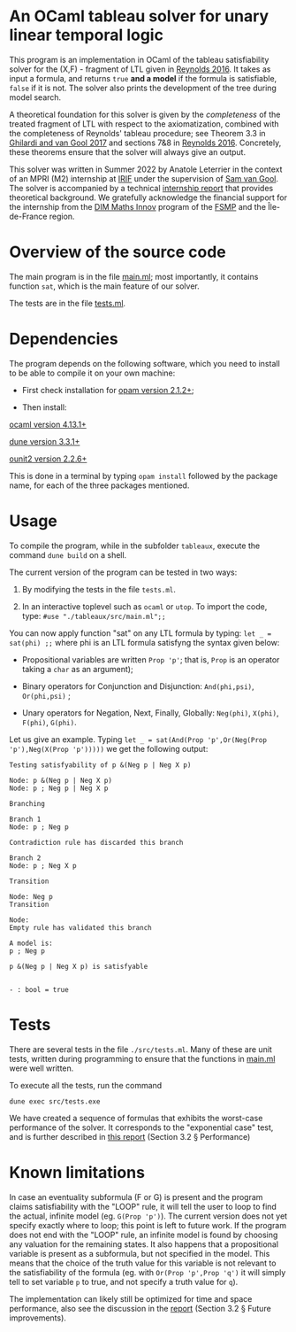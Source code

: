 # An OCaml tableau solver for unary linear temporal logic

This program is an implementation in OCaml of the tableau satisfiability solver for the (X,F) - fragment of LTL given in [Reynolds 2016](https://arxiv.org/abs/1604.03962). 
It takes as input a formula, and returns `true` **and a model** if the formula is satisfiable, `false` if it is not. The solver also prints the development of the tree during model search.

A theoretical foundation for this solver is given by the *completeness* of the treated fragment of LTL with respect to the axiomatization, combined with the completeness of Reynolds' tableau procedure; see Theorem 3.3 in [Ghilardi and van Gool 2017](https://www.cambridge.org/core/journals/journal-of-symbolic-logic/article/div-classtitlea-model-theoretic-characterization-of-monadic-second-order-logic-on-infinite-wordsdiv/6B7E629B0B30B876618FC9EBF0AB9996) and sections 7&8 in [Reynolds 2016](https://arxiv.org/abs/1604.03962). Concretely, these theorems ensure that the solver will always give an output. 

This solver was written in Summer 2022 by Anatole Leterrier in the context of an MPRI (M2) internship at [IRIF](https://www.irif.fr) under the supervision of [Sam van Gool](https://www.samvangool.net). The solver is accompanied by a technical [internship report](./report.pdf) that provides theoretical background. We gratefully acknowledge the financial support for the internship from the [DIM Maths Innov](https://www.dim-mathinnov.fr/) program of the [FSMP](https://sciencesmaths-paris.fr/) and the Île-de-France region. 

# Overview of the source code

The main program is in the file [main.ml](./Ocaml/tableaux/src/main.ml); most importantly, it contains function `sat`, which is the main feature of our solver.

The tests are in the file [tests.ml](./Ocaml/tableaux/src/tests.ml).
# Dependencies

The program depends on the following software, which you need to install to be able to compile it on your own machine:

* First check installation for [opam version 2.1.2+](https://opam.ocaml.org/doc/Install.html);

* Then install:

 [ocaml version 4.13.1+](https://ocaml.org/)
 
 [dune version 3.3.1+](https://opam.ocaml.org/packages/dune/)
 
 [ounit2 version 2.2.6+](https://opam.ocaml.org/packages/ounit2/)

 This is done in a terminal by typing `opam install` followed by the package name, for each of the three packages mentioned.

# Usage

To compile the program, while in the subfolder `tableaux`, execute the command `dune build` on a shell.

The current version of the program can be tested in two ways: 

1. By modifying the tests in the file `tests.ml`.

2. In an interactive toplevel such as `ocaml` or `utop`. To import the code, type:
` #use "./tableaux/src/main.ml";; `

You can now apply function "sat" on any LTL formula by typing:
`let _ = sat(phi) ;;` where phi is an LTL formula satisfyng the syntax given below:

* Propositional variables are written ` Prop 'p' `; that is, `Prop` is an operator taking a `char` as an argument);

* Binary operators for Conjunction and Disjunction: ` And(phi,psi) `, ` Or(phi,psi) ` ;

* Unary operators for Negation, Next, Finally, Globally: `Neg(phi)`, `X(phi)`, `F(phi)`, `G(phi)`.



Let us give an example. Typing `let _ = sat(And(Prop 'p',Or(Neg(Prop 'p'),Neg(X(Prop 'p')))))` we get the following output:
```
Testing satisfyability of p &(Neg p | Neg X p)

Node: p &(Neg p | Neg X p)
Node: p ; Neg p | Neg X p

Branching

Branch 1
Node: p ; Neg p

Contradiction rule has discarded this branch

Branch 2
Node: p ; Neg X p

Transition

Node: Neg p
Transition

Node: 
Empty rule has validated this branch

A model is:
p ; Neg p

p &(Neg p | Neg X p) is satisfyable


- : bool = true 
```

# Tests

There are several tests in the file `./src/tests.ml`. Many of these are unit tests, written during programming to ensure that the functions in [main.ml](./Ocaml/tableaux/src/main.ml) were well written.

To execute all the tests, run the command

`dune exec src/tests.exe`

We have created a sequence of formulas that exhibits the worst-case performance of the solver. It corresponds to the "exponential case" test, and is further described in [this report](./report.pdf) (Section 3.2 § Performance)

# Known limitations

In case an eventuality subformula (F or G) is present and the program claims satisfiability with the "LOOP" rule, it will tell the user to loop to find the actual, infinite model (eg. `G(Prop 'p')`). The current version does not yet specify exactly where to loop; this point is left to future work. If the program does not end with the "LOOP" rule, an infinite model is found by choosing any valuation for the remaining states. It also happens that a propositional variable is present as a subformula, but not specified in the model. This means that the choice of the truth value for this variable is not relevant to the satisfiability of the formula (eg. with `Or(Prop 'p',Prop 'q')` it will simply tell to set variable `p` to true, and not specify a truth value for `q`).

The implementation can likely still be optimized for time and space performance, also see the discussion in the [report](./report.pdf) (Section 3.2 § Future improvements).


